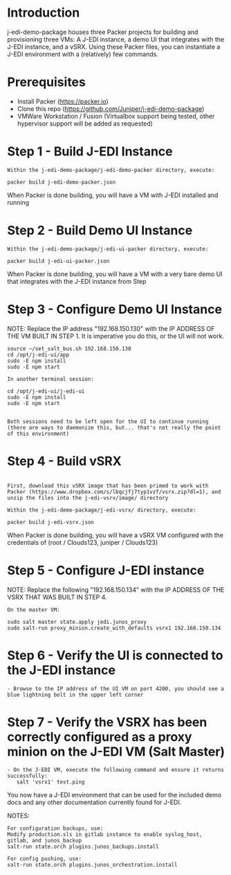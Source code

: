 # Introduction

j-edi-demo-package houses three Packer projects for building and provisioning three VMs: A J-EDI instance, a demo UI that integrates with the J-EDI instance, and a vSRX.  Using these Packer files, you can instantiate a J-EDI environment with a (relatively) few commands.

# Prerequisites

- Install Packer (https://packer.io)
- Clone this repo (https://github.com/Juniper/j-edi-demo-package)
- VMWare Workstation / Fusion (Virtualbox support being tested, other hypervisor support will be added as requested)

# Step 1 - Build J-EDI Instance
```
Within the j-edi-demo-package/j-edi-demo-packer directory, execute:

packer build j-edi-demo-packer.json
```

When Packer is done building, you will have a VM with J-EDI installed and running


# Step 2 - Build Demo UI Instance
```
Within the j-edi-demo-package/j-edi-ui-packer directory, execute:

packer build j-edi-ui-packer.json
```

When Packer is done building, you will have a VM with a very bare demo UI that integrates with the J-EDI instance from Step

# Step 3 - Configure Demo UI Instance

NOTE: Replace the IP address "192.168.150.130" with the IP ADDRESS OF THE VM BUILT IN STEP 1.  It is imperative you do this, or the UI will not work.
```
source ~/set_salt_bus.sh 192.168.150.130
cd /opt/j-edi-ui/app
sudo -E npm install
sudo -E npm start

In another terminal session:

cd /opt/j-edi-ui/j-edi-ui
sudo -E npm install
sudo -E npm start


Both sessions need to be left open for the UI to continue running (there are ways to daemonize this, but... that's not really the point of this environment)
```

# Step 4 - Build vSRX

```

First, download this vSRX image that has been primed to work with Packer (https://www.dropbox.com/s/lbqcjfj7typ1vzf/vsrx.zip?dl=1), and unzip the files into the j-edi-vsrx/image/ directory

Within the j-edi-demo-package/j-edi-vsrx/ directory, execute:

packer build j-edi-vsrx.json
```

When Packer is done building, you will have a vSRX VM configured with the credentials of (root / Clouds123, juniper / Clouds123)


# Step 5 - Configure J-EDI instance

NOTE: Replace the following "192.168.150.134" with the IP ADDRESS OF THE VSRX THAT WAS BUILT IN STEP 4.
```
On the master VM:

sudo salt master state.apply jedi.junos_proxy
sudo salt-run proxy_minion.create_with_defaults vsrx1 192.168.150.134

```

# Step 6 - Verify the UI is connected to the J-EDI instance
```
- Browse to the IP address of the UI VM on port 4200, you should see a blue lightning bolt in the upper left corner
```

# Step 7 - Verify the VSRX has been correctly configured as a proxy minion on the J-EDI VM (Salt Master)
```
- On the J-EDI VM, execute the following command and ensure it returns successfully:
   salt 'vsrx1' test.ping
```


You now have a J-EDI environment that can be used for the included demo docs and any other documentation currently found for J-EDI.



NOTES:
```
For configuration backups, use:
Modify production.sls in gitlab instance to enable syslog_host, gitlab, and junos_backup
salt-run state.orch plugins.junos_backups.install

For config pushing, use:
salt-run state.orch plugins.junos_orchestration.install
```